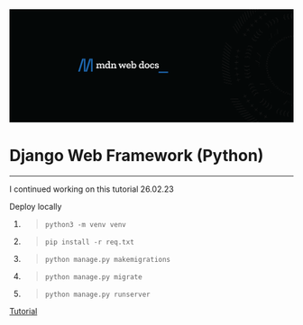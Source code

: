 <img style="height: auto; width: auto;" src="mdn.png" alt="Hello">
<h1>Django Web Framework (Python)</h1>

-----

I continued working on this tutorial 26.02.23


Deploy locally
1. >`python3 -m venv venv`
2. >`pip install -r req.txt `
3. >`python manage.py makemigrations`
4. >`python manage.py migrate`
5. >`python manage.py runserver`


[Tutorial](https://developer.mozilla.org/en-US/docs/Learn/Server-side/Django)
